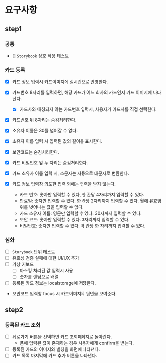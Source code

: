 # 요구사항

## step1

### 공통

- [] `Storybook` 상호 작용 테스트

### 카드 등록

- [x] 카드 정보 입력시 카드이미지에 실시간으로 반영한다.
- [x] 카드번호 8자리를 입력하면, 해당 카드가 어느 회사의 카드인지 카드 이미지에 나타난다.
  - [x] 카드사와 매칭되지 않는 카드번호 입력시, 사용자가 카드사를 직접 선택한다.
- [x] 카드번호 뒤 8자리는 숨김처리한다.

- [x] 소유자 이름은 30를 넘어갈 수 없다.
- [x] 소유자 이름 입력 시 입력된 값의 길이를 표시한다.
- [x] 보안코드는 숨김처리한다.
- [x] 카드 비밀번호 앞 두 자리는 숨김처리한다.
- [x] 카드 소유자 이름 입력 시, 소문자는 자동으로 대문자로 변환한다.
- [x] 카드 정보 입력창 의도한 입력 외에는 입력을 받지 않는다.
  - 카드 번호: 숫자만 입력할 수 있다, 한 칸당 4자리까지 입력할 수 있다.
  - 만료일: 숫자만 입력할 수 있다. 한 칸당 2자리까지 입력할 수 있다. 월에 유효범위를 벗어나는 값을 입력할 수 없다.
  - 카드 소유자 이름: 영문만 입력할 수 있다. 30자까지 입력할 수 있다.
  - 보안 코드: 숫자만 입력할 수 있다. 3자리까지 입력할 수 있다.
  - 비밀번호: 숫자만 입력할 수 있다. 각 칸당 한 자리까지 입력할 수 있다.

### 심화

- [ ] `Storybook` 단위 테스트
- [ ] 유효성 검증 실패에 대한 UI/UX 추가
- [ ] 가상 키보드
  - [ ] 마스킹 처리된 값 입력시 사용
  - [ ] 숫자를 랜덤으로 배열
- [ ] 등록된 카드 정보는 localstorage에 저장한다.
- 보안코드 입력창 focus 시 카드이미지의 뒷면을 보여준다.

## step2

### 등록된 카드 조회

- [ ] 뒤로가기 버튼을 선택하면 카드 조회페이지로 돌아간다.
  - 폼에 입력된 값이 존재하는 경우 사용자에게 confirm을 받는다.
- [ ] 등록된 카드의 이미지와 별칭을 화면에 나타낸다.
- [ ] 카드 목록 마지막에 카드 추가 버튼을 나타낸다.
